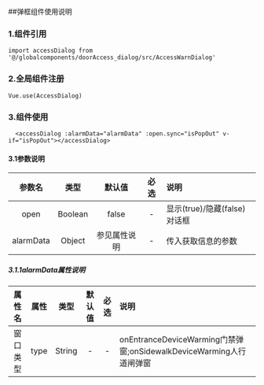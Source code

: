 ##弹框组件使用说明

### 1.组件引用
`import accessDialog from '@/globalcomponents/doorAccess_dialog/src/AccessWarnDialog'`

### 2.全局组件注册
`Vue.use(AccessDialog)`

### 3.组件使用
`  <accessDialog :alarmData="alarmData" :open.sync="isPopOut" v-if="isPopOut"></accessDialog>`
#### 3.1参数说明
| 参数名 | 类型 | 默认值 | 必选 | 说明 |
| :-----: | :----: | :------: | :---: | :---- |
| open | Boolean | false | - | 显示(true)/隐藏(false)对话框 |
| alarmData | Object | 参见属性说明 | - | 传入获取信息的参数|

##### 3.1.1alarmData属性说明
| 属性名 | 属性 | 类型 | 默认值 | 必选 | 说明 |
| :-----: | :----: | :----: | :------: | :---: | :---- |
| 窗口类型| type  | String | - | - | onEntranceDeviceWarming门禁弹窗;onSidewalkDeviceWarming人行道闸弹窗




